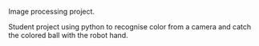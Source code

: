 
Image processing project.

Student project using python to recognise color from a camera and catch the colored ball with the robot hand.
